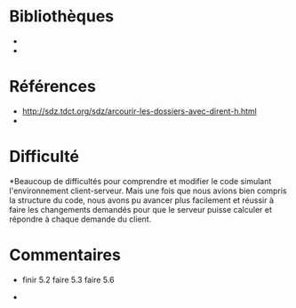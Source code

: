 # Bibliothèques
* 
*

# Références
* http://sdz.tdct.org/sdz/arcourir-les-dossiers-avec-dirent-h.html
*

# Difficulté
*Beaucoup de difficultés pour comprendre et modifier le code simulant l'environnement client-serveur. Mais une fois que nous avions bien compris la structure du code, nous avons pu avancer plus facilement et réussir à faire les changements demandés pour que le serveur puisse calculer et répondre à chaque demande du client.


# Commentaires
* finir 5.2
faire 5.3
faire 5.6

* 


